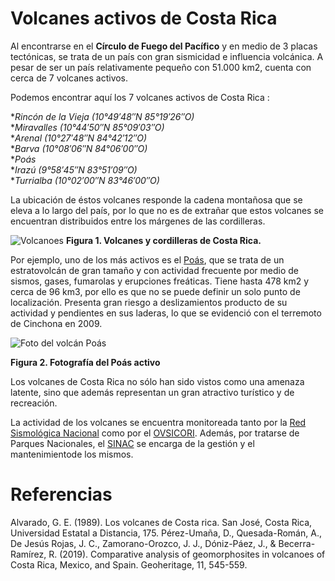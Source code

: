 # Volcanes activos de Costa Rica
Al encontrarse en el **Círculo de Fuego del Pacífico** y en medio de 3 placas tectónicas, se trata de un país con gran sismicidad e influencia volcánica. A pesar de ser un país relativamente pequeño con 51.000 km2, cuenta con cerca de 7 volcanes activos. 
 
Podemos encontrar aquí los 7 volcanes activos de Costa Rica : 

**Rincón de la Vieja (10°49′48″N 85°19′26″O)*   
**Miravalles (10°44′50″N 85°09′03″O)*   
**Arenal (10°27′48″N 84°42′12″O)*    
**Barva (10°08′06″N 84°06′00″O)*     
**Poás*    
**Irazú (9°58′45″N 83°51′09″O)*   
**Turrialba (10°02′00″N 83°46′00″O)* 

La ubicación de éstos volcanes responde la cadena montañosa que se eleva a lo largo del país, por lo que no es de extrañar que estos volcanes se encuentran distribuidos entre los márgenes de las cordilleras.

![Volcanoes](Volcanoes.png)
**Figura 1. Volcanes y cordilleras de Costa Rica.** 

Por ejemplo, uno de los más activos es el [Poás](https://es.wikipedia.org/wiki/Parque_nacional_Volc%C3%A1n_Po%C3%A1s), que se trata de un estratovolcán de gran tamaño y con actividad frecuente por medio de sismos, gases, fumarolas y erupciones freáticas. Tiene hasta 478 km2 y cerca de 96 km3, por ello es que no se puede definir un solo punto de localización. Presenta gran riesgo a deslizamientos producto de su actividad y pendientes en sus laderas, lo que se evidenció con el terremoto de Cinchona en 2009. 

![Foto del volcán Poás](https://media.tacdn.com/media/attractions-splice-spp-674x446/06/d7/be/a0.jpg)

**Figura 2. Fotografía del Poás activo**

Los volcanes de Costa Rica no sólo han sido vistos como una amenaza latente, sino que además representan un gran atractivo turístico y de recreación. 


La actividad de los volcanes se encuentra monitoreada tanto por la [Red Sismológica Nacional](https://rsn.ucr.ac.cr/) como por el [OVSICORI](http://www.ovsicori.una.ac.cr/). Además, por tratarse de Parques Nacionales, el [SINAC](https://www.sinac.go.cr/ES/Paginas/default.aspx) se encarga de la gestión y el mantenimientode los mismos. 

# Referencias

Alvarado, G. E. (1989). Los volcanes de Costa rica. San José, Costa Rica, Universidad Estatal a Distancia, 175.
Pérez-Umaña, D., Quesada-Román, A., De Jesús Rojas, J. C., Zamorano-Orozco, J. J., Dóniz-Páez, J., & Becerra-Ramírez, R. (2019). Comparative analysis of geomorphosites in volcanoes of Costa Rica, Mexico, and Spain. Geoheritage, 11, 545-559.
